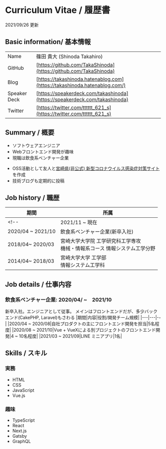 # Curriculum Vitae / 履歴書
2021/09/26 更新

## Basic information/ 基本情報
|||
|---|---|
|Name  |篠田 貴大 (Shinoda Takahiro) |
|GitHub|[https://github.com/TakaShinoda](https://github.com/TakaShinoda)|
|Blog  |[https://takashinoda.hatenablog.com](https://takashinoda.hatenablog.com/)  |
|Speaker Deck|[https://speakerdeck.com/takashinoda](https://speakerdeck.com/takashinoda)|
|Twitter|[https://twitter.com/tttttt_621_s](https://twitter.com/tttttt_621_s)|

## Summary / 概要
- ソフトウェアエンジニア
- Webフロントエンド開発が趣味
- 現職は飲食系ベンチャー企業
<!-- - 現職は弁護士ドットコム株式会社 -->
- OSS活動として友人と[宮崎県(非公式) 新型コロナウイルス感染症対策サイト](https://github.com/covid19-miyazaki/covid19)を作成
- 技術ブログも定期的に投稿


## Job history / 職歴
|期間|所属|
|---|---|
<!-- |2021/11 ~ 現在|弁護士ドットコム株式会社| -->
|2020/04 ~ 2021/10|飲食系ベンチャー企業(新卒入社)|
|2018/04~ 2020/03|宮崎大学大学院 工学研究科工学専攻<br />機械・情報系コース 情報システム工学分野|
|2014/04~ 2018/03|宮崎大学大学 工学部<br />情報システム工学科|



## Job details / 仕事内容
<!-- ### 弁護士ドットコム株式会社: 2021/11/ ~ 現在
クラウドサイン事業本部
<br /> -->

### 飲食系ベンチャー企業: 2020/04/ ~　2021/10
新卒入社。エンジニアとして従事。
メインはフロントエンドだが、多少バックエンド(CakePHP, Laravel)もさわる
|期間|内容|役割/開発チーム規模|
|---|---|--|
|2020/04 ~ 2020/08|自社プロダクトの主にフロントエンド開発を担当|5名程度|
|2020/08 ~ 2021/10|Vue + VueXによる別プロジェクトのフロントエンド開発|4 ~ 10名程度|
|2021/03 ~ 2021/09|LINE ミニアプリ|1名|


## Skills / スキル
### 実務
- HTML
- CSS
- JavaScript
- Vue.js


### 趣味
- TypeScript
- React
- Next.js
- Gatsby
- GraphQL